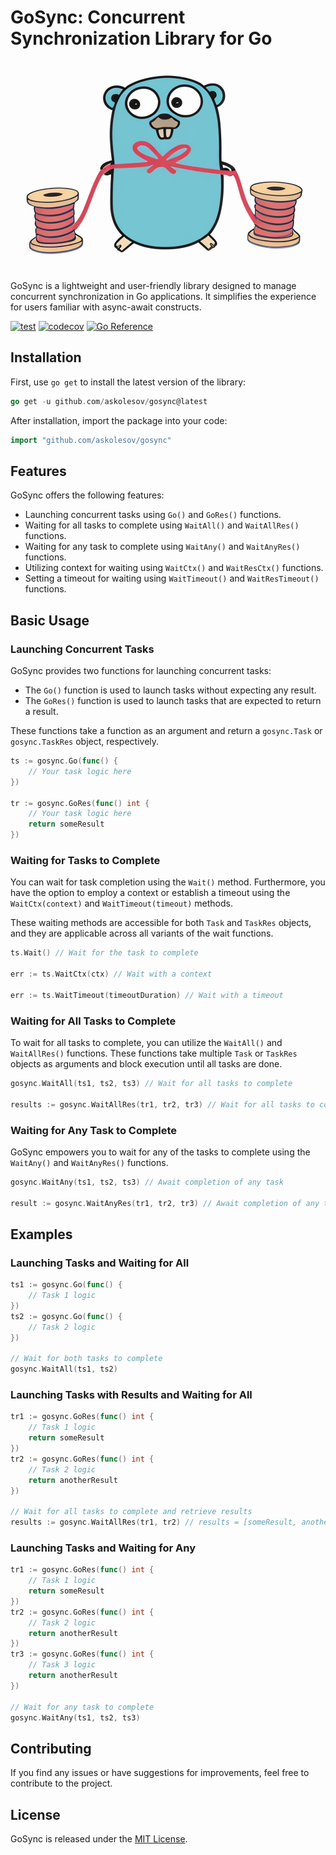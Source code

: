 GoSync: Concurrent Synchronization Library for Go
=================================================

![Gopher](gopher.png)

GoSync is a lightweight and user-friendly library designed to manage concurrent synchronization in Go applications. It simplifies the experience for users familiar with async-await constructs.

[![test](https://github.com/askolesov/gosync/actions/workflows/test.yaml/badge.svg)](https://github.com/askolesov/gosync/actions/workflows/test.yaml)
[![codecov](https://codecov.io/gh/askolesov/gosync/graph/badge.svg?token=TLMHQW5TF5)](https://codecov.io/gh/askolesov/gosync)
[![Go Reference](https://pkg.go.dev/badge/github.com/askolesov/gosync.svg)](https://pkg.go.dev/github.com/askolesov/gosync)

Installation
------------

First, use `go get` to install the latest version of the library:

```go
go get -u github.com/askolesov/gosync@latest
```

After installation, import the package into your code:

```go
import "github.com/askolesov/gosync"
```

Features
--------

GoSync offers the following features:

- Launching concurrent tasks using `Go()` and `GoRes()` functions. 
- Waiting for all tasks to complete using `WaitAll()` and `WaitAllRes()` functions.
- Waiting for any task to complete using `WaitAny()` and `WaitAnyRes()` functions.
- Utilizing context for waiting using `WaitCtx()` and `WaitResCtx()` functions.
- Setting a timeout for waiting using `WaitTimeout()` and `WaitResTimeout()` functions.

Basic Usage
-----------

### Launching Concurrent Tasks

GoSync provides two functions for launching concurrent tasks:

-   The `Go()` function is used to launch tasks without expecting any result.
-   The `GoRes()` function is used to launch tasks that are expected to return a result.

These functions take a function as an argument and return a `gosync.Task` or `gosync.TaskRes` object, respectively.

```go
ts := gosync.Go(func() {
    // Your task logic here
})

tr := gosync.GoRes(func() int {
    // Your task logic here
    return someResult
})
```

### Waiting for Tasks to Complete

You can wait for task completion using the `Wait()` method. Furthermore, you have the option to employ a context or establish a timeout using the `WaitCtx(context)` and `WaitTimeout(timeout)` methods.

These waiting methods are accessible for both `Task` and `TaskRes` objects, and they are applicable across all variants of the wait functions.

```go
ts.Wait() // Wait for the task to complete

err := ts.WaitCtx(ctx) // Wait with a context

err := ts.WaitTimeout(timeoutDuration) // Wait with a timeout
```

### Waiting for All Tasks to Complete

To wait for all tasks to complete, you can utilize the `WaitAll()` and `WaitAllRes()` functions. These functions take multiple `Task` or `TaskRes` objects as arguments and block execution until all tasks are done.

```go
gosync.WaitAll(ts1, ts2, ts3) // Wait for all tasks to complete

results := gosync.WaitAllRes(tr1, tr2, tr3) // Wait for all tasks to complete and get results
```

### Waiting for Any Task to Complete

GoSync empowers you to wait for any of the tasks to complete using the `WaitAny()` and `WaitAnyRes()` functions.

```go
gosync.WaitAny(ts1, ts2, ts3) // Await completion of any task

result := gosync.WaitAnyRes(tr1, tr2, tr3) // Await completion of any task and retrieve the result
```

Examples
--------

### Launching Tasks and Waiting for All

```go
ts1 := gosync.Go(func() {
    // Task 1 logic
})
ts2 := gosync.Go(func() {
    // Task 2 logic
})

// Wait for both tasks to complete
gosync.WaitAll(ts1, ts2)
```

### Launching Tasks with Results and Waiting for All

```go
tr1 := gosync.GoRes(func() int {
    // Task 1 logic
    return someResult
})
tr2 := gosync.GoRes(func() int {
    // Task 2 logic
    return anotherResult
})

// Wait for all tasks to complete and retrieve results
results := gosync.WaitAllRes(tr1, tr2) // results = [someResult, anotherResult]
```

### Launching Tasks and Waiting for Any

```go
tr1 := gosync.GoRes(func() int {
    // Task 1 logic
    return someResult
})
tr2 := gosync.GoRes(func() int {
    // Task 2 logic
    return anotherResult
})
tr3 := gosync.GoRes(func() int {
    // Task 3 logic
    return anotherResult
})

// Wait for any task to complete
gosync.WaitAny(ts1, ts2, ts3)
```

Contributing
------------

If you find any issues or have suggestions for improvements, feel free to contribute to the project.

License
-------

GoSync is released under the [MIT License](https://opensource.org/licenses/MIT).
